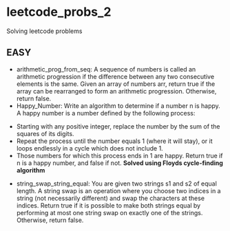 # leetcode_probs_2
Solving leetcode problems
## EASY
* arithmetic_prog_from_seq: A sequence of numbers is called an arithmetic progression if the difference between any two consecutive elements is the same. Given an array of numbers arr, return true if the array can be rearranged to form an arithmetic progression. Otherwise, return false.
* Happy_Number: Write an algorithm to determine if a number n is happy. A happy number is a number defined by the following process:
- Starting with any positive integer, replace the number by the sum of the squares of its digits.
- Repeat the process until the number equals 1 (where it will stay), or it loops endlessly in a cycle which does not include 1.
- Those numbers for which this process ends in 1 are happy. Return true if n is a happy number, and false if not. **Solved using Floyds cycle-finding algorithm**
* string_swap_string_equal: You are given two strings s1 and s2 of equal length. A string swap is an operation where you choose two indices in a string (not necessarily different) and swap the characters at these indices.
Return true if it is possible to make both strings equal by performing at most one string swap on exactly one of the strings. Otherwise, return false. 
